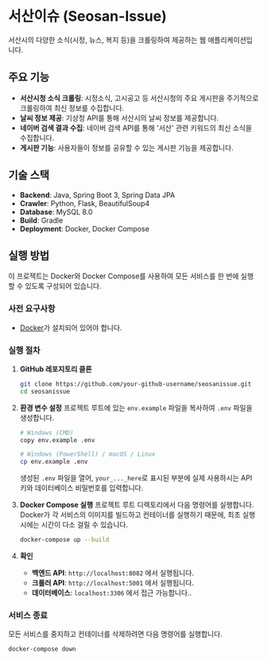 # 서산이슈 (Seosan-Issue)

서산시의 다양한 소식(시정, 뉴스, 복지 등)을 크롤링하여 제공하는 웹 애플리케이션입니다.

## 주요 기능

- **서산시청 소식 크롤링**: 시정소식, 고시공고 등 서산시청의 주요 게시판을 주기적으로 크롤링하여 최신 정보를 수집합니다.
- **날씨 정보 제공**: 기상청 API를 통해 서산시의 날씨 정보를 제공합니다.
- **네이버 검색 결과 수집**: 네이버 검색 API를 통해 '서산' 관련 키워드의 최신 소식을 수집합니다.
- **게시판 기능**: 사용자들이 정보를 공유할 수 있는 게시판 기능을 제공합니다.

## 기술 스택

- **Backend**: Java, Spring Boot 3, Spring Data JPA
- **Crawler**: Python, Flask, BeautifulSoup4
- **Database**: MySQL 8.0
- **Build**: Gradle
- **Deployment**: Docker, Docker Compose

## 실행 방법

이 프로젝트는 Docker와 Docker Compose를 사용하여 모든 서비스를 한 번에 실행할 수 있도록 구성되어 있습니다.

### 사전 요구사항

- [Docker](https://www.docker.com/get-started)가 설치되어 있어야 합니다.

### 실행 절차

1.  **GitHub 레포지토리 클론**
    ```bash
    git clone https://github.com/your-github-username/seosanissue.git
    cd seosanissue
    ```

2.  **환경 변수 설정**
    프로젝트 루트에 있는 `env.example` 파일을 복사하여 `.env` 파일을 생성합니다.
    ```bash
    # Windows (CMD)
    copy env.example .env

    # Windows (PowerShell) / macOS / Linux
    cp env.example .env
    ```
    생성된 `.env` 파일을 열어, `your_..._here`로 표시된 부분에 실제 사용하시는 API 키와 데이터베이스 비밀번호를 입력합니다.

3.  **Docker Compose 실행**
    프로젝트 루트 디렉토리에서 다음 명령어를 실행합니다. Docker가 각 서비스의 이미지를 빌드하고 컨테이너를 실행하기 때문에, 최초 실행 시에는 시간이 다소 걸릴 수 있습니다.
    ```bash
    docker-compose up --build
    ```

4.  **확인**
    - **백엔드 API**: `http://localhost:8082` 에서 실행됩니다.
    - **크롤러 API**: `http://localhost:5001` 에서 실행됩니다.
    - **데이터베이스**: `localhost:3306` 에서 접근 가능합니다..

### 서비스 종료

모든 서비스를 중지하고 컨테이너를 삭제하려면 다음 명령어를 실행합니다.
```bash
docker-compose down
```
